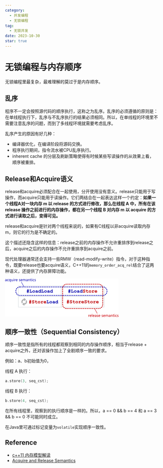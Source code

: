 ```yaml
---
category:
  - 并发编程
  - 无锁编程
tag:
  - 无锁并发
date: 2023-10-30
star: true
---
```


# 无锁编程与内存顺序

无锁编程里最复杂，最难理解的莫过于是内存顺序。

## 乱序

程序不一定会按照源代码的顺序执行，这称之为乱序。乱序的必须遵循的原则是：在单线程执行下，乱序与不乱序执行的结果必须相同。所以，在单线程的环境里不需要注意乱序的问题，而到了多线程环境就需要考虑乱序。

乱序产生的原因有好几种：

- 编译器优化，在编译阶段将源码交换。
- 程序执行期间，指令流水被CPU乱序执行。
- inherent cache 的分层及刷新策略使得有时候某些写读操作的从效果上看，顺序被重排。

## Release和Acquire语义

release和acquire必须配合在一起使用，分开使用没有意义。release只能用于写操作，而acquire只能用于读操作。它们两结合在一起表达这样一个约定：**如果一个线程A对一块内存 m 以 release 的方式进行修改，那么在线程 A 中，所有在该 release 操作之前进行的内存操作，都在另一个线程 B 对内存 m 以 acquire 的方式进行读取之后，变得可见。**

release和acquire是针对两个线程来说的，如果有C线程以非acquire读取内存m，则它的行为是不确定的。

这个描述还隐含这样的信息：release之前的内存操作不允许重排序到release之后，acquire之后的内存操作不允许重排序到acquire之前。

现代处理器通常还会支持一些RMW（read-modify-write）指令，对于这种指令，既要release也要acquire语义，C++11的`memory_order_acq_rel`结合了这两种语义，还提供了内存屏障功能。

![acquire and release](images/acquire-release.png)

## 顺序一致性（Sequential Consistency）

顺序一致性是指所有的线程都观察到相同的内存操作顺序，相当于release + acquire之外，还对该操作加上了全剧顺序一致的要求。

例如：a、b初始值为0，

线程 A 执行：

```cpp
a.store(3, seq_cst);
```

线程 B 执行：

```cpp
b.store(4, seq_cst);
```

在所有线程里，观察到的执行顺序是一样的。所以，a == 0 && b == 4 和 a == 3 && b == 0 不可能同时成立。

在Java里可通过标记变量为`volatile`实现顺序一致性。

## Reference

- [c++11 内存模型解读](https://www.cnblogs.com/catch/p/3803130.html)
- [Acquire and Release Semantics](https://preshing.com/20120913/acquire-and-release-semantics/)